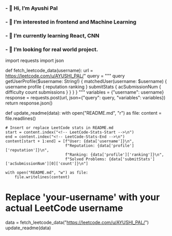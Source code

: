 <h3>- 👋 Hi, I’m  Ayushi Pal
  </h3>
  
  <h3>
- 👀 I’m interested in frontend and Machine Learning
  </h3>

  <h3>
- 🌱 I’m currently learning React, CNN
  </h3>

  <h3>
- 💞️ I’m looking for real world project.
  </h3>


import requests
import json

def fetch_leetcode_data(username):
    url = https://leetcode.com/u/AYUSHI_PAL/"
    query = """
    query getUserProfile($username: String!) {
        matchedUser(username: $username) {
            username
            profile {
                reputation
                ranking
            }
            submitStats {
                acSubmissionNum {
                    difficulty
                    count
                    submissions
                }
            }
        }
    }
    """
    variables = {"username": username}
    response = requests.post(url, json={"query": query, "variables": variables})
    return response.json()

def update_readme(data):
    with open("README.md", "r") as file:
        content = file.readlines()

    # Insert or replace LeetCode stats in README.md
    start = content.index("<!-- LeetCode-Stats-Start -->\n")
    end = content.index("<!-- LeetCode-Stats-End -->\n")
    content[start + 1:end] = [f"User: {data['username']}\n",
                              f"Reputation: {data['profile']['reputation']}\n",
                              f"Ranking: {data['profile']['ranking']}\n",
                              f"Solved Problems: {data['submitStats']['acSubmissionNum'][0]['count']}\n"]

    with open("README.md", "w") as file:
        file.writelines(content)

# Replace 'your-username' with your actual LeetCode username
data = fetch_leetcode_data("https://leetcode.com/u/AYUSHI_PAL/")
update_readme(data)






<!---
palayushi293/palayushi293 is a ✨ special ✨ repository because its `README.md` (this file) appears on your GitHub profile.
You can click the Preview link to take a look at your changes.
--->
